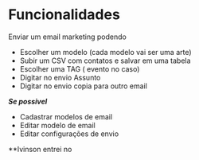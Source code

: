 # Funcionalidades 


Enviar um email marketing podendo 
* Escolher um modelo (cada modelo vai ser uma arte)
* Subir um CSV com contatos e salvar em uma tabela
* Escolher uma TAG ( evento no caso)
* Digitar no envio Assunto
* Digitar no envio copia para outro email


***Se possivel***


* Cadastrar modelos de email
* Editar modelo de email
* Editar configurações de envio


**Ivinson entrei no 